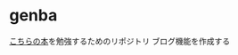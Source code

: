 # genba
[こちらの本](https://www.amazon.co.jp/dp/B073GSDBGT/ref=dp-kindle-redirect?_encoding=UTF8&btkr=1)を勉強するためのリポジトリ
ブログ機能を作成する
